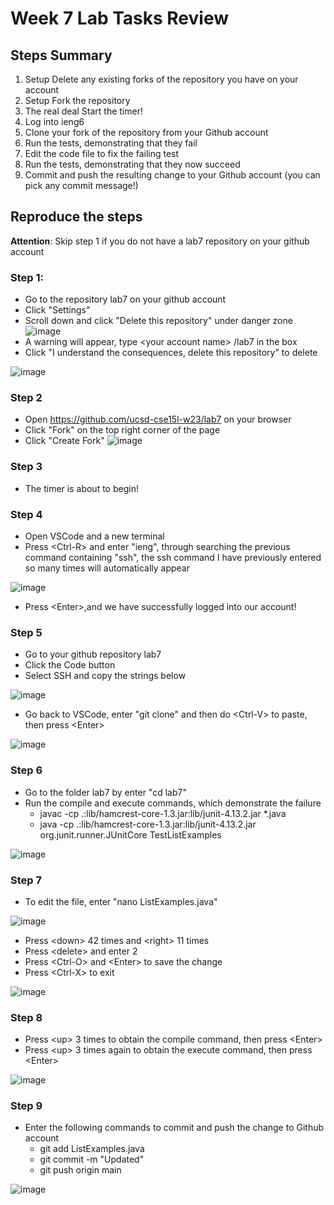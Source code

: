 # Week 7 Lab Tasks Review

## Steps Summary
1. Setup Delete any existing forks of the repository you have on your account
2. Setup Fork the repository
3. The real deal Start the timer!
4. Log into ieng6
5. Clone your fork of the repository from your Github account
6. Run the tests, demonstrating that they fail
7. Edit the code file to fix the failing test
8. Run the tests, demonstrating that they now succeed
9. Commit and push the resulting change to your Github account (you can pick any commit message!)

## Reproduce the steps

**Attention**: Skip step 1 if you do not have a lab7 repository on your github account

### Step 1: 
- Go to the repository lab7 on your github account
- Click "Settings"
- Scroll down and click "Delete this repository" under danger zone
![image](https://user-images.githubusercontent.com/117802747/221001220-210fc858-b76e-4830-88cd-fbd9bd94967e.png)
- A warning will appear, type \<your account name> /lab7 in the box
- Click "I understand the consequences, delete this repository" to delete
  
![image](https://user-images.githubusercontent.com/117802747/221002361-ec2ed15d-2791-49a6-a948-e19c243cc3fc.png)

### Step 2
- Open https://github.com/ucsd-cse15l-w23/lab7 on your browser
- Click "Fork" on the top right corner of the page
- Click "Create Fork"
![image](https://user-images.githubusercontent.com/117802747/221005278-4406ed03-4f40-492e-a18f-53d6c3f929bd.png)

### Step 3
- The timer is about to begin!

### Step 4
- Open VSCode and a new terminal
- Press \<Ctrl-R> and enter "ieng", through searching the previous command containing "ssh", the ssh command I have previously entered so many times will automatically appear
 
![image](https://user-images.githubusercontent.com/117802747/221006312-8091390e-8918-4014-bd1c-69a680106a7d.png)
- Press \<Enter>,and we have successfully logged into our account!

### Step 5
- Go to your github repository lab7 
- Click the Code button
- Select SSH and copy the strings below 
 
![image](https://user-images.githubusercontent.com/117802747/221007913-1e5f8ab4-7206-42d5-af8f-69775b05797f.png)
- Go back to VSCode, enter "git clone" and then do \<Ctrl-V> to paste, then press \<Enter> 
 
![image](https://user-images.githubusercontent.com/117802747/221008625-46ba3342-e234-4a22-a7f2-e854207c4484.png)

### Step 6
- Go to the folder lab7 by enter "cd lab7"
- Run the compile and execute commands, which demonstrate the failure
  - javac -cp .:lib/hamcrest-core-1.3.jar:lib/junit-4.13.2.jar *.java 
  - java -cp .:lib/hamcrest-core-1.3.jar:lib/junit-4.13.2.jar org.junit.runner.JUnitCore TestListExamples
 
![image](https://user-images.githubusercontent.com/117802747/221009768-f4dbb94a-6d6f-4dd0-9d7b-05f01ff4526f.png)

### Step 7
- To edit the file, enter "nano ListExamples.java"
 
![image](https://user-images.githubusercontent.com/117802747/221012408-8a1689b7-8975-4900-ae7c-c86ef19ab855.png)

- Press \<down> 42 times and \<right> 11 times
- Press \<delete> and enter 2
- Press \<Ctrl-O> and \<Enter> to save the change
- Press \<Ctrl-X> to exit

![image](https://user-images.githubusercontent.com/117802747/221012163-2105d115-af06-4e1a-8c42-9545b3e99ae8.png)

### Step 8
- Press \<up> 3 times to obtain the compile command, then press \<Enter>
- Press \<up> 3 times again to obtain the execute command, then press \<Enter>

![image](https://user-images.githubusercontent.com/117802747/221013477-9bdf8759-fb6f-4c3c-9141-642a075c51bc.png)

### Step 9
- Enter the following commands to commit and push the change to Github account
  - git add ListExamples.java
  - git commit -m "Updated"
  - git push origin main

![image](https://user-images.githubusercontent.com/117802747/221014265-6b9aa49c-1b2c-4968-9075-4d7b2a69ec21.png)
